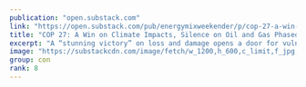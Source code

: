 ```yaml
---
publication: "open.substack.com"
link: "https://open.substack.com/pub/energymixweekender/p/cop-27-a-win-on-climate-impacts-silence"
title: "COP 27: A Win on Climate Impacts, Silence on Oil and Gas Phaseout"
excerpt: "A “stunning victory” on loss and damage opens a door for vulnerable countries. But the world’s biggest fossils get away unscathed."
image: "https://substackcdn.com/image/fetch/w_1200,h_600,c_limit,f_jpg,q_auto:good,fl_progressive:steep/https%3A%2F%2Fbucketeer-e05bbc84-baa3-437e-9518-adb32be77984.s3.amazonaws.com%2Fpublic%2Fimages%2F6b169fe8-f7bc-4d22-959b-8b505bba7b2d_799x533.jpeg"
group: con
rank: 8
---
```

